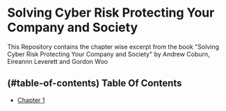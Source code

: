 # Solving Cyber Risk Protecting Your Company and Society

This Repository contains the chapter wise excerpt from the book "Solving Cyber Risk Protecting Your Company and Society" by Andrew Coburn, Eireannn Leverett and Gordon Woo

## (#table-of-contents) Table Of Contents

* [Chapter 1](https://github.com/dhruvraj-singh-rawat/Solving-Cyber-Risk-Protecting-Your-Company-and-Society/blob/master/Chapter-1.pdf)
